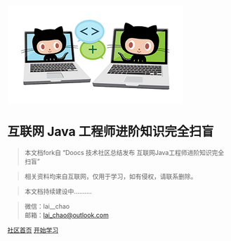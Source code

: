[![logo](../../images/icon.png)](https://github.com/doocs/advanced-java)

# 互联网 Java 工程师进阶知识完全扫盲

> 本文档fork自 “Doocs 技术社区总结发布 互联网Java工程师进阶知识完全扫盲”

> 相关资料均来自互联网，仅用于学习，如有侵权，请联系删除。

> 本文档持续建设中..........

> 微信：lai__chao  
> 邮箱：lai_chao@outlook.com

[社区首页](https://doocs.github.io)
[开始学习](#互联网-java-工程师进阶知识完全扫盲)
